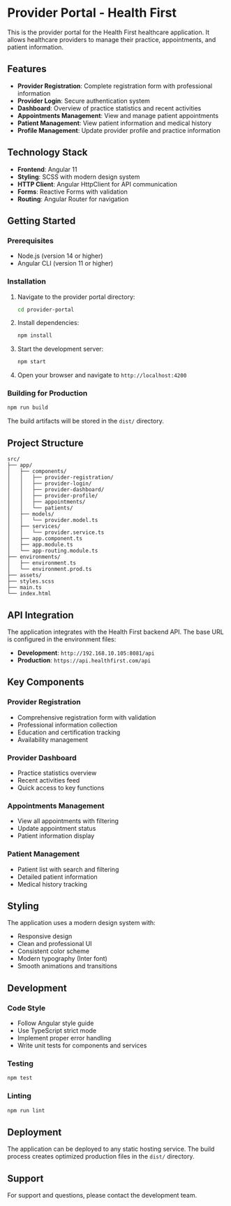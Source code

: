 # Provider Portal - Health First

This is the provider portal for the Health First healthcare application. It allows healthcare providers to manage their practice, appointments, and patient information.

## Features

- **Provider Registration**: Complete registration form with professional information
- **Provider Login**: Secure authentication system
- **Dashboard**: Overview of practice statistics and recent activities
- **Appointments Management**: View and manage patient appointments
- **Patient Management**: View patient information and medical history
- **Profile Management**: Update provider profile and practice information

## Technology Stack

- **Frontend**: Angular 11
- **Styling**: SCSS with modern design system
- **HTTP Client**: Angular HttpClient for API communication
- **Forms**: Reactive Forms with validation
- **Routing**: Angular Router for navigation

## Getting Started

### Prerequisites

- Node.js (version 14 or higher)
- Angular CLI (version 11 or higher)

### Installation

1. Navigate to the provider portal directory:
   ```bash
   cd provider-portal
   ```

2. Install dependencies:
   ```bash
   npm install
   ```

3. Start the development server:
   ```bash
   npm start
   ```

4. Open your browser and navigate to `http://localhost:4200`

### Building for Production

```bash
npm run build
```

The build artifacts will be stored in the `dist/` directory.

## Project Structure

```
src/
├── app/
│   ├── components/
│   │   ├── provider-registration/
│   │   ├── provider-login/
│   │   ├── provider-dashboard/
│   │   ├── provider-profile/
│   │   ├── appointments/
│   │   └── patients/
│   ├── models/
│   │   └── provider.model.ts
│   ├── services/
│   │   └── provider.service.ts
│   ├── app.component.ts
│   ├── app.module.ts
│   └── app-routing.module.ts
├── environments/
│   ├── environment.ts
│   └── environment.prod.ts
├── assets/
├── styles.scss
├── main.ts
└── index.html
```

## API Integration

The application integrates with the Health First backend API. The base URL is configured in the environment files:

- **Development**: `http://192.168.10.105:8081/api`
- **Production**: `https://api.healthfirst.com/api`

## Key Components

### Provider Registration
- Comprehensive registration form with validation
- Professional information collection
- Education and certification tracking
- Availability management

### Provider Dashboard
- Practice statistics overview
- Recent activities feed
- Quick access to key functions

### Appointments Management
- View all appointments with filtering
- Update appointment status
- Patient information display

### Patient Management
- Patient list with search and filtering
- Detailed patient information
- Medical history tracking

## Styling

The application uses a modern design system with:
- Responsive design
- Clean and professional UI
- Consistent color scheme
- Modern typography (Inter font)
- Smooth animations and transitions

## Development

### Code Style
- Follow Angular style guide
- Use TypeScript strict mode
- Implement proper error handling
- Write unit tests for components and services

### Testing
```bash
npm test
```

### Linting
```bash
npm run lint
```

## Deployment

The application can be deployed to any static hosting service. The build process creates optimized production files in the `dist/` directory.

## Support

For support and questions, please contact the development team. 